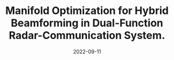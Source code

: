 ---
title: "Manifold Optimization for Hybrid Beamforming in Dual-Function Radar-Communication System."
collection: arVix
permalink: /publication/2022-arVix-tvt
date: 2022-09-11
level: arVix
code: 'http://arxiv.org/abs/2209.04848'
citation: '<b>B. Wang</b>, H. Li and Z. Cheng, "Dynamic Hybrid Beamforming Design for Dual-Function Radar-Communication Systems," submitted to <i>IEEE Transactions on Vehicular Technology</i>.'
---